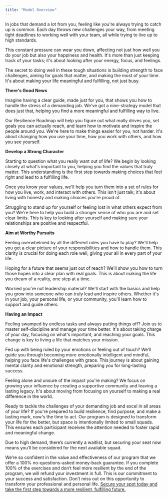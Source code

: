 ```yaml
---
title: "Model Overview"
---
```


In jobs that demand a lot from you, feeling like you're always trying to catch up is common. Each day throws new challenges your way, from meeting tight deadlines to working well with your team, all while trying to live up to high standards.

This constant pressure can wear you down, affecting not just how well you do your job but also your happiness and health. It's more than just keeping track of your tasks; it's about looking after your energy, focus, and feelings.

The secret to doing well in these tough situations is building strength to face challenges, aiming for goals that matter, and making the most of your time. It's about making your life meaningful and fulfilling, not just busy.

**There's Good News**

Imagine having a clear guide, made just for you, that shows you how to handle the stress of a demanding job. We've got a nine-strategy model that does just that, helping you find a more meaningful and fulfilling way to live.

Our Resilience Roadmap will help you figure out what really drives you, set goals you can actually reach, and learn how to motivate and inspire the people around you. We're here to make things easier for you, not harder. It's about changing how you use your time, how you work with others, and how you see yourself.

**Develop a Strong Character**

Starting to question what you really want out of life? We begin by looking closely at what's important to you, helping you find the values that truly matter. This understanding is the first step towards making choices that feel right and lead to a fulfilling life.

Once you know your values, we'll help you turn them into a set of rules for how you live, work, and interact with others. This isn't just talk; it's about living with honesty and making choices you're proud of.

Struggling to stand up for yourself or feeling lost in what others expect from you? We're here to help you build a stronger sense of who you are and set clear limits. This is key to looking after yourself and making sure your relationships are positive and respectful.

**Aim at Worthy Pursuits**

Feeling overwhelmed by all the different roles you have to play? We'll help you get a clear picture of your responsibilities and how to handle them. This clarity is crucial for doing each role well, giving your all in every part of your life.

Hoping for a future that seems just out of reach? We'll show you how to turn those hopes into a clear plan with real goals. This is about making the life you dream of a reality, one step at a time.

Worried you're not leadership material? We'll start with the basics and help you grow into someone who can truly lead and inspire others. Whether it's in your job, your personal life, or your community, you'll learn how to support and guide others.

**Having an Impact**

Feeling swamped by endless tasks and always putting things off? Join us to master self-discipline and manage your time better. It's about taking charge of your day, focusing on what's important, and reaching your goals. This change is key to living a life that matches your mission.

Fed up with being ruled by your emotions or feeling out of touch? We'll guide you through becoming more emotionally intelligent and mindful, helping you face life's challenges with grace. This journey is about gaining mental clarity and emotional strength, preparing you for long-lasting success.

Feeling alone and unsure of the impact you're making? We focus on growing your influence by creating a supportive community and leaving a lasting legacy. It's about moving from focusing on yourself to making a real difference in the world.

Ready to tackle the challenges of your demanding job and excel in all areas of your life? If you're prepared to build resilience, find purpose, and make a lasting mark, now's the time to act. Our program is designed to transform your life for the better, but space is intentionally limited to small squads. This ensures each participant receives the attention needed to foster rapid and meaningful change. 

Due to high demand, there’s currently a waitlist, but securing your seat now means you’ll be considered for the next available squad.

We’re so confident in the value and effectiveness of our program that we offer a 100% no-questions-asked money-back guarantee. If you complete 100% of the exercises and don’t feel more resilient by the end of the program, we will refund your investment in full. This is our commitment to your success and satisfaction. Don’t miss out on this opportunity to transform your professional and personal life. [Secure your spot today and take the first step towards a more resilient, fulfilling future.](https://accelerate.thrivecart.com/12-week-momentum-coaching/)